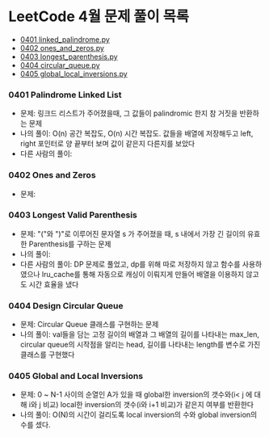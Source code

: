 # LeetCode 4월 문제 풀이 목록
- [0401 linked_palindrome.py]()
- [0402 ones_and_zeros.py]()
- [0403 longest_parenthesis.py]()
- [0404 circular_queue.py]()
- [0405 global_local_inversions.py]()


### 0401 Palindrome Linked List
- 문제: 링크드 리스트가 주어졌을때, 그 값들이 palindromic 한지 참 거짓을 반환하는 문제
- 나의 풀이: O(n) 공간 복잡도, O(n) 시간 복잡도. 값들을 배열에 저장해두고 left, right 포인터로 양 끝부터 보며 값이 같은지 다른지를 보았다
- 다른 사람의 풀이:


### 0402 Ones and Zeros
- 문제: 



### 0403 Longest Valid Parenthesis
 - 문제: "("와 ")"로 이루어진 문자열 s 가 주어졌을 때, s 내에서 가장 긴 길이의 유효한 Parenthesis를 구하는 문제
 - 나의 풀이: 
 - 다른 사람의 풀이: DP 문제로 풀었고, dp를 위해 따로 저장하지 않고 함수를 사용하였으나 lru_cache를 통해 자동으로 캐싱이 이뤄지게 만들어 배열을 이용하지 않고도 시간 효율을 냈다

### 0404 Design Circular Queue
- 문제: Circular Queue 클래스를 구현하는 문제
- 나의 풀이: val들을 담는 고정 길이의 배열과 그 배열의 길이를 나타내는 max_len, circular queue의 시작점을 알리는 head, 길이를 나타내는 length를 변수로 가진 클래스를 구현했다

### 0405 Global and Local Inversions
- 문제: 0 ~ N-1 사이의 순열인 A가 있을 때 global한 inversion의 갯수와(i< j 에 대해 i와 j 비교) local한 inversion의 갯수(i와 i+1 비교)가 같은지 여부를 반환한다
- 나의 풀이: O(N)의 시간이 걸리도록 local inversion의 수와 global inversion의 수를 셌다.